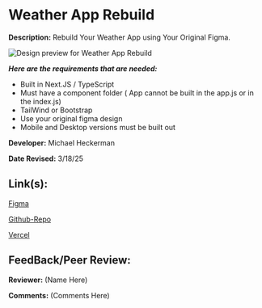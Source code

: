 # Weather App Rebuild

**Description:** Rebuild Your Weather App using Your Original Figma.

![Design preview for Weather App Rebuild]()

***Here are the requirements that are needed:***
- Built in Next.JS / TypeScript 
- Must have a component folder ( App cannot be built in the app.js or in the index.js)
- TailWind or Bootstrap
- Use your original figma design
- Mobile and Desktop versions must be built out


**Developer:** Michael Heckerman

**Date Revised:** 3/18/25


## Link(s):

[Figma](https://www.figma.com/design/cj4u1KZ6hjWFjEGZiu7Kcw/WeathrSprint?node-id=0-1&p=f&t=RUtDq0MmJ5j0GkRk-0)

[Github-Repo]()

[Vercel]()

## FeedBack/Peer Review: 

**Reviewer:** (Name Here)

**Comments:** (Comments Here)